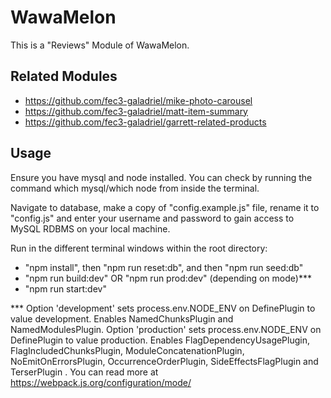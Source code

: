 # WawaMelon

This is a "Reviews" Module of WawaMelon.

## Related Modules

  - https://github.com/fec3-galadriel/mike-photo-carousel
  - https://github.com/fec3-galadriel/matt-item-summary
  - https://github.com/fec3-galadriel/garrett-related-products


## Usage

Ensure you have mysql and node installed.
You can check by running the command which mysql/which node from inside the terminal.

Navigate to database, make a copy of "config.example.js" file, rename it to "config.js" and enter your username and password to gain access to MySQL RDBMS on your local machine.

Run in the different terminal windows within the root directory:
- "npm install", then "npm run reset:db", and then "npm run seed:db"
- "npm run build:dev" OR "npm run prod:dev" (depending on mode)***
- "npm run start:dev"

 *** Option 'development' sets process.env.NODE_ENV on DefinePlugin to value development. Enables NamedChunksPlugin and NamedModulesPlugin.
 Option 'production' sets process.env.NODE_ENV on DefinePlugin to value production. Enables FlagDependencyUsagePlugin, FlagIncludedChunksPlugin, ModuleConcatenationPlugin, NoEmitOnErrorsPlugin, OccurrenceOrderPlugin, SideEffectsFlagPlugin and TerserPlugin .
 You can read more at https://webpack.js.org/configuration/mode/